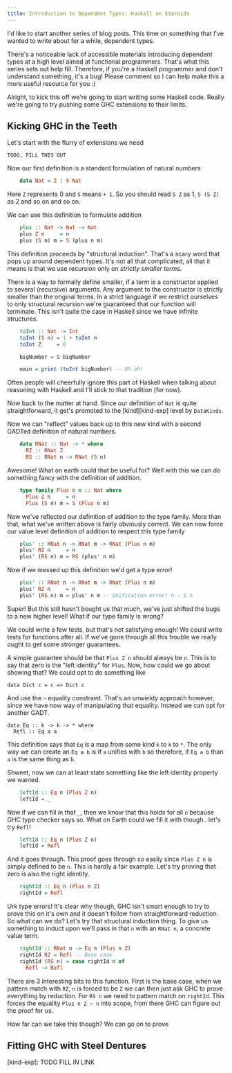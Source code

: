 ```yaml
---
title: Introduction to Dependent Types: Haskell on Steroids
---
```


I'd like to start another series of blog posts. This time on something
that I've wanted to write about for a while, dependent types.

There's a noticeable lack of accessible materials introducing
dependent types at a high level aimed at functional
programmers. That's what this series sets out help fill. Therefore, if
you're a Haskell programmer and don't understand something, it's a
bug! Please comment so I can help make this a more useful resource for
you :)

Alright, to kick this off we're going to start writing some Haskell
code. Really we're going to try pushing some GHC extensions to their
limits.

## Kicking GHC in the Teeth

Let's start with the flurry of extensions we need

    TODO, FILL THIS OUT

Now our first definition is a standard formulation of natural numbers

``` haskell
    data Nat = Z | S Nat
```

Here `Z` represents 0 and `S` means `+ 1`. So you should read `S Z` as
1, `S (S Z)` as 2 and so on and so on.

We can use this definition to formulate addition

``` haskell
    plus :: Nat -> Nat -> Nat
    plus Z n     = n
    plus (S n) m = S (plus n m)
```

This definition proceeds by "structural induction". That's a scary
word that pops up around dependent types. It's not all that
complicated, all that it means is that we use recursion only on
*strictly smaller terms*.

There is a way to formally define smaller, if a term is a constructor
applied to several (recursive) arguments. Any argument to the
constructor is strictly smaller than the original terms. In a strict
language if we restrict ourselves to only structural recursion we're
guaranteed that our function will terminate. This isn't quite the
case in Haskell since we have infinite structures.

``` haskell
    toInt :: Nat -> Int
    toInt (S n) = 1 + toInt n
    toInt Z     = 0

    bigNumber = S bigNumber

    main = print (toInt bigNumber) -- Uh oh!
```

Often people will cheerfully ignore this part of Haskell when talking
about reasoning with Haskell and I'll stick to that tradition (for now).

Now back to the matter at hand. Since our definition of `Nat` is quite
straightforward, it get's promoted to the [kind][kind-exp] level by
`DataKinds`.

Now we can "reflect" values back up to this new kind with a second
GADTed definition of natural numbers.

``` haskell
    data RNat :: Nat -> * where
      RZ :: RNat Z
      RS :: RNat n -> RNat (S n)
```

Awesome! What on earth could that be useful for? Well with this we can
do something fancy with the definition of addition.


``` haskell
    type family Plus n m :: Nat where
      Plus Z n     = n
      Plus (S n) m = S (Plus n m)
```

Now we've reflected our definition of addition to the type
family. More than that, what we've written above is fairly obviously
correct. We can now force our value level definition of addition to
respect this type family

``` haskell
    plus' :: RNat n -> RNat m -> RNat (Plus n m)
    plus' RZ n     = n
    plus' (RS n) m = RS (plus' n m)
```

Now if we messed up this definition we'd get a type error!

``` haskell
    plus' :: RNat n -> RNat m -> RNat (Plus n m)
    plus' RZ n     = n
    plus' (RS n) m = plus' n m -- Unification error! n ~ S n
```

Super! But this still hasn't bought us that much, we've just shifted
the bugs to a new higher level! What if our type family is wrong?

We could write a few tests, but that's not satisfying enough! We could
write tests for functions after all. If we've gone through all this
trouble we really ought to get some stronger guarantees.

A simple guarantee should be that `Plus Z n` should always be
`n`. This is to say that zero is the "left identity" for `Plus`. Now,
how could we go about showing that? We could opt to do something like

    data Dict c = c => Dict c

And use the `~` equality constraint. That's an unwieldy approach
however, since we have now way of manipulating that equality. Instead
we can opt for another GADT.

    data Eq :: k -> k -> * where
      Refl :: Eq a a

This definition says that `Eq` is a map from some kind `k` to `k` to
`*`. The only way we can create an `Eq a b` is if `a` unifies with `b`
so therefore, if `Eq a b` than `a` is the same thing as `b`.

Shweet, now we can at least state something like the left identity
property we wanted.

``` haskell
    leftId :: Eq n (Plus Z n)
    leftId = _
```

Now if we can fill in that `_`, then we know that this holds for all
`n` because GHC type checker says so. What on Earth could we fill it
with though.. let's try `Refl`!

``` haskell
    leftId :: Eq n (Plus Z n)
    leftId = Refl
```

And it goes through. This proof goes through so easily since
`Plus Z n` is simply defined to be `n`. This is hardly a fair
example. Let's try proving that zero is also the right identity.

``` haskell
    rightId :: Eq n (Plus n Z)
    rightId = Refl
```

Urk type errors! It's clear why though, GHC isn't smart enough to try
to prove this on it's own and it doesn't follow from straightforward
reduction. So what can we do? Let's try that structural induction
thing. To give us something to induct upon we'll pass in that `n` with
an `RNat n`, a concrete value term.

``` haskell
    rightId :: RNat n -> Eq n (Plus n Z)
    rightId RZ = Refl -- Base case
    rightId (RS n) = case rightId n of
      Refl -> Refl
```

There are 3 interesting bits to this function. First is the base case,
when we pattern match with `RZ`, `n` is forced to be `Z` we can then
just ask GHC to prove everything by reduction. For `RS n` we need to
pattern match on `rightId`. This forces the equality `Plus n Z ~ n`
into scope, from there GHC can figure out the proof for us.

How far can we take this though? We can go on to prove

## Fitting GHC with Steel Dentures



[kind-exp]: TODO FILL IN LINK
